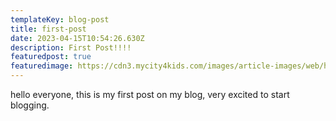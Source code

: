 ```yaml
---
templateKey: blog-post
title: first-post
date: 2023-04-15T10:54:26.630Z
description: First Post!!!!
featuredpost: true
featuredimage: https://cdn3.mycity4kids.com/images/article-images/web/headersV2/img-20200608-5edd46a38d275.png
---
```

hello everyone, this is my first post on my blog, very excited to start blogging.